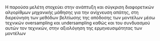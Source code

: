 Η παρούσα μελέτη στοχεύει στην ανάπτυξη και σύγκριση διαφορετικών αλγορίθμων μηχανικής μάθησης για την ανίχνευση απάτης, 
στη διερεύνηση των μεθόδων βελτίωσης της απόδοσης των μοντέλων μέσω τεχνικών oversampling και undersampling 
καθώς και του συνδυασμού αυτών τον τεχνικών, στην αξιολόγηση της ερμηνευσιμότητας των μοντέλων
